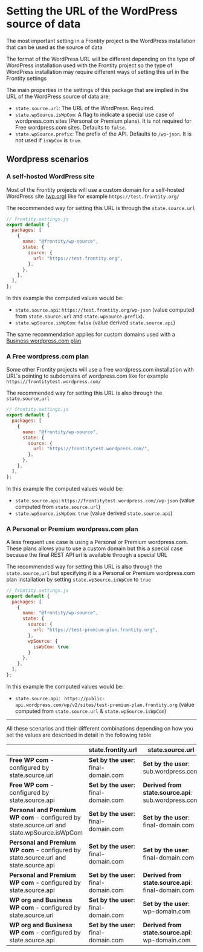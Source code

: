 # Setting the URL of the WordPress source of data

The most important setting in a Frontity project is the WordPress installation that can be used as the source of data

The format of the WordPress URL will be different depending on the type of WordPress installation used with the Frontity project so the type of WordPress installation may require different ways of setting this url in the Frontity settings

The main properties in the settings of this package that are implied in the URL of the WordPress source of data are:

- `state.source.url`:  The URL of the WordPress. Required.
- `state.wpSource.isWpCom`:  A flag to indicate a special use case of wordpress.com sites (Personal or Premium plans). It is not required for Free wordpress.com sites. Defaults to `false`.
- `state.wpSource.prefix`: The prefix of the API. Defaults to `/wp-json`. It is not used if `isWpCom` is `true`.

## Wordpress scenarios

### A self-hosted WordPress site 

Most of the Frontity projects will use a custom domain for a self-hosted WordPress site ([wp.org](http://wp.org/)) like for example `https://test.frontity.org/`

The recommended way for setting this URL is through the `state.source.url`

```javascript
// frontity.settings.js
export default {
  packages: [
    {
      name: "@frontity/wp-source",
      state: {
        source: {
          url: "https://test.frontity.org",
        },
      },
    },
  ],
};
```

In this example the computed values would be:
- `state.source.api`:  `https://test.frontity.org/wp-json` (value computed from `state.source.url` and `state.wpSource.prefix`).
- `state.wpSource.isWpCom`: `false` (value derived `state.source.api`)

The same recommendation applies for custom domains used with a [Business wordpress.com plan](https://wordpress.com/support/business-plan/) 


### A Free wordpress.com plan 

Some other Frontity projects will use a free wordpress.com installation with URL's pointing to subdomains of wordpress.com like for example  `https://frontitytest.wordpress.com/` 

The recommended way for setting this URL is also through the `state.source,url`

```javascript
// frontity.settings.js
export default {
  packages: [
    {
      name: "@frontity/wp-source",
      state: {
        source: {
          url: "https://frontitytest.wordpress.com/",
        },
      },
    },
  ],
};
```

In this example the computed values would be:
- `state.source.api`:  `https://frontitytest.wordpress.com//wp-json` (value computed from `state.source.url`)
- `state.wpSource.isWpCom`: `true` (value derived `state.source.api`)

### A Personal or Premium wordpress.com plan 

A less frequent use case is using a Personal or Premium wordpress.com. These plans allows you to use a custom domain but this a special case because the final REST API url is available through a special URL

The recommended way for setting this URL is also through the `state.source,url` but specifying it is a Personal or Premium wordpress.com plan installation by setting `state.wpSource.isWpCom` to `true`

```javascript
// frontity.settings.js
export default {
  packages: [
    {
      name: "@frontity/wp-source",
      state: {
        source: {
          url: "https://test-premium-plan.frontity.org",
        },
        wpSource: {
          isWpCom: true
        } 
      },
    },
  ],
};
```

In this example the computed values would be:
- `state.source.api`: ` https://public-api.wordpress.com/wp/v2/sites/test-premium-plan.frontity.org` (value computed from `state.source.url` & `state.wpSource.isWpCom`)

---

All these scenarios and their different combinations depending on how you set the values are described in detail in the following table


|                                                                                           | state.frontity.url                    | state.source.url                                     | state.source.api                                                                         | state.source.isWpCom                     |
| ----------------------------------------------------------------------------------------- | ------------------------------------- | ---------------------------------------------------- | ---------------------------------------------------------------------------------------- | ---------------------------------------- |
| **Free WP com** - configured by state.source.url                                          | **Set by the user**: final-domain.com | **Set by the user**: sub.wordpress.com               | **Derived from state.source.url**: sub.wordpress.com/wp-json                             | **Derived from state.source.api**: true  |
| **Free WP com** - configured by state.source.api                                          | **Set by the user**: final-domain.com | **Derived from state.source.api**: sub.wordpress.com | **Set by the user**: public-api.wordpress.com/wp/v2/sites/sub.wordpress.com              | **Derived from state.source.api**: true  |
| **Personal and Premium WP com** - configured by state.source.url and state.wpSource.isWpCom | **Set by the user**: final-domain.com | **Set by the user**: final-domain.com                | **Derived from state.source.url**: public-api.wordpress.com/wp/v2/sites/final-domain.com | **Set by the user**: true                |
| **Personal and Premium WP com** - configured by state.source.url and state.source.api     | **Set by the user**: final-domain.com | **Set by the user**: final-domain.com                | **Set by the user**: public-api.wordpress.com/wp/v2/sites/final-domain.com               | **Derived from state.source.api**: true  |
| **Personal and Premium WP com** - configured by state.source.api                          | **Set by the user**: final-domain.com | **Derived from state.source.api**: final-domain.com  | **Set by the user**: public-api.wordpress.com/wp/v2/sites/final-domain.com               | **Derived from state.source.api**: true  |
| **WP org and Business WP com** - configured by state.source.url                           | **Set by the user**: final-domain.com | **Set by the user**: wp-domain.com                   | **Derived from state.source.url**: wp-domain.com/wp-json                                 | **Derived from state.source.api**: false |
| **WP org and Business WP com** - configured by state.source.api                           | **Set by the user**: final-domain.com | **Derived from state.source.api**: wp-domain.com     | **Set by the user**: wp-domain.com/wp-json                                               | **Derived from state.source.api**: false |
